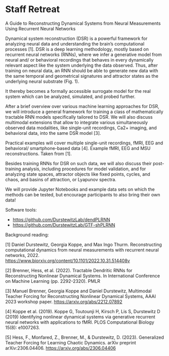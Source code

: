 # Staff Retreat
A Guide to Reconstructing Dynamical Systems from Neural Measurements Using Recurrent Neural Networks

Dynamical system reconstruction (DSR) is a powerful framework for analyzing neural data and understanding the brain’s computational processes [1]. DSR is a deep learning methodology, mostly based on recurrent neural networks (RNNs), where we infer a generative model from neural and/ or behavioral recordings that behaves in every dynamically relevant aspect like the system underlying the data observed. Thus, after training on neural data, an RNN should be able to generate new data with the same temporal and geometrical signatures and attractor states as the underlying neural substrate (Fig. 1).

It thereby becomes a formally accessible surrogate model for the real system which can be analyzed, simulated, and probed further.

After a brief overview over various machine learning approaches for DSR, we will introduce a general framework for training a class of mathematically tractable RNN models specifically tailored to DSR. We will also discuss multimodal extensions that allow to integrate various simultaneously observed data modalities, like single-unit recordings, Ca2+ imaging, and behavioral data, into the same DSR model [3].

Practical examples will cover multiple single-unit recordings,  fMRI, EEG and behavioral/ smartphone-based data [4].
Example fMRI, EEG and MSU reconstructions. Taken from [1].

Besides training RNNs for DSR on such data, we will also discuss their post-training analysis, including procedures for model validation, and for analyzing state spaces, attractor objects like fixed points, cycles, and chaos,  and basins of attraction, or Lyapunov spectra.

We will provide Jupyter Notebooks and example data sets on which the methods can be tested, but encourage participants to also bring their own data!

Software tools:

- https://github.com/DurstewitzLab/dendPLRNN
- https://github.com/DurstewitzLab/GTF-shPLRNN


Background reading:

[1] Daniel Durstewitz, Georgia Koppe, and Max Ingo Thurm. Reconstructing computational dynamics from neural measurements with recurrent neural networks, 2022. https://www.biorxiv.org/content/10.1101/2022.10.31.514408v

[2] Brenner, Hess, et al. (2022). Tractable Dendritic RNNs for Reconstructing Nonlinear Dynamical Systems. In International Conference on Machine Learning (pp. 2292-2320). PMLR

[3] Manuel Brenner, Georgia Koppe and Daniel Durstewitz, Multimodal Teacher Forcing for Reconstructing Nonlinear Dynamical Systems, AAAI 2023 workshop paper.
https://arxiv.org/abs/2212.07892

[4] Koppe et al. (2019). Koppe G, Toutounji H, Kirsch P, Lis S, Durstewitz D (2019) Identifying nonlinear dynamical systems via generative recurrent neural networks with applications to fMRI. PLOS Computational Biology 15(8): e1007263.

[5] Hess, F., Monfared, Z., Brenner, M., & Durstewitz, D. (2023). Generalized Teacher Forcing for Learning Chaotic Dynamics. arXiv preprint arXiv:2306.04406. https://arxiv.org/abs/2306.04406

